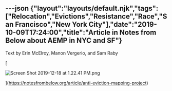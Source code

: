 ---json
{"layout":"layouts/default.njk","tags":["Relocation","Evictions","Resistance","Race","San Francisco","New York City"],"date":"2019-10-09T17:24:00","title":"Article in Notes from Below about AEMP in NYC and SF"}
---

Text by Erin McElroy, Manon Vergerio, and Sam Raby

[

![Screen Shot 2019-12-18 at 1.22.41 PM.png](https://images.squarespace-cdn.com/content/v1/52b7d7a6e4b0b3e376ac8ea2/1576693375579-2DSMPCFSILAUFDDJD7OO/ke17ZwdGBToddI8pDm48kF8svhlWAf3OIkJhDTQX22wUqsxRUqqbr1mOJYKfIPR7LoDQ9mXPOjoJoqy81S2I8N_N4V1vUb5AoIIIbLZhVYxCRW4BPu10St3TBAUQYVKcy4Eh4gCLfuDE9i-1Fua2srFDENj6-zCMVjgVTjBrRM-uZgYlzPZH0YLzfVH_x2bs/Screen+Shot+2019-12-18+at+1.22.41+PM.png)

](https://notesfrombelow.org/article/anti-eviction-mapping-project)